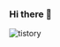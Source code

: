 ### Hi there 👋

<!--
**cyonits/cyonits** is a ✨ _special_ ✨ repository because its `README.md` (this file) appears on your GitHub profile.

Here are some ideas to get you started:

- 🔭 I’m currently working on ...
- 🌱 I’m currently learning ...
- 👯 I’m looking to collaborate on ...
- 🤔 I’m looking for help with ...
- 💬 Ask me about ...
- 📫 How to reach me: ...
- 😄 Pronouns: ...
- ⚡ Fun fact: ...
-->
![tistory](https://github.com/cyonits/cyonits/assets/66666704/38b886d7-2f90-4793-8c70-fda9e77b7307)

